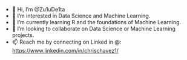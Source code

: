 - 👋 Hi, I’m @Zu1uDe1ta
- 👀 I’m interested in Data Science and Machine Learning.
- 🌱 I’m currently learning R and the foundations of Machine Learning. 
- 💞️ I’m looking to collaborate on Data Science or Machine Learning projects. 
- 📫 Reach me by connecting on Linked in @: https://www.linkedin.com/in/chrischavez1/

<!---
Zu1uDe1ta/Zu1uDe1ta is a ✨ special ✨ repository because its `README.md` (this file) appears on your GitHub profile.
You can click the Preview link to take a look at your changes.
--->
